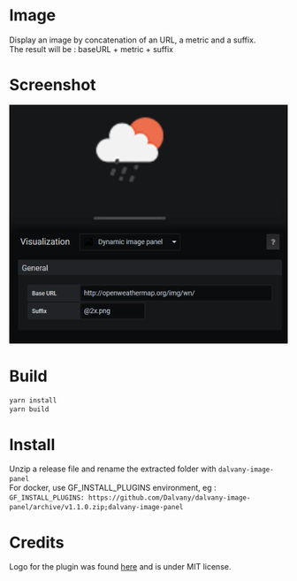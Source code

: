 # Image
Display an image by concatenation of an URL, a metric and a suffix.  
The result will be : baseURL + metric + suffix

# Screenshot
![screenshot](screenshot.png)

# Build
```
yarn install
yarn build
```

# Install
Unzip a release file and rename the extracted folder with `dalvany-image-panel`  
For docker, use GF_INSTALL_PLUGINS environment, eg : `GF_INSTALL_PLUGINS: https://github.com/Dalvany/dalvany-image-panel/archive/v1.1.0.zip;dalvany-image-panel`

# Credits
Logo for the plugin was found [here](https://www.iconfinder.com/icons/211677/image_icon) and is under MIT license.
